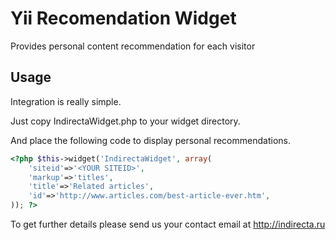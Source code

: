 Yii Recomendation Widget
========================

Provides personal content recommendation for each visitor

Usage
-----

Integration is really simple.

Just copy IndirectaWidget.php to your widget directory.

And place the following code to display personal recommendations. 

```php
<?php $this->widget('IndirectaWidget', array(
    'siteid'=>'<YOUR SITEID>',
    'markup'=>'titles',
    'title'=>'Related articles',
    'id'=>'http://www.articles.com/best-article-ever.htm',
)); ?>
```

To get further details please send us your contact email at http://indirecta.ru

